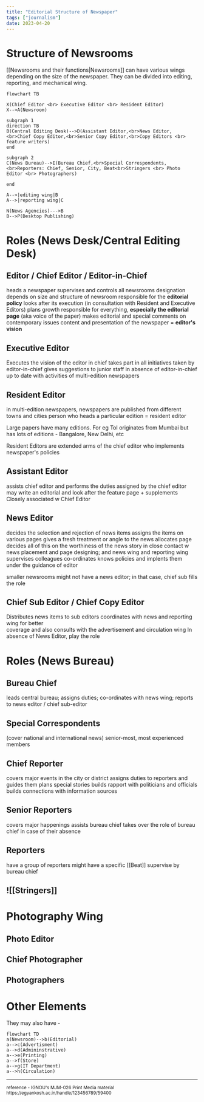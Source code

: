 ```yaml
---
title: "Editorial Structure of Newspaper"
tags: ["journalism"]
date: 2023-04-20
---
```


# Structure of Newsrooms
[[Newsrooms and their functions|Newsrooms]] can have various wings depending on the size of the newspaper. They can be divided into editing, reporting, and mechanical wing.

```mermaid
flowchart TB

X(Chief Editor <br> Executive Editor <br> Resident Editor)
X-->A(Newsroom)

subgraph 1
direction TB
B(Central Editing Desk)-->D(Assistant Editor,<br>News Editor, <br>Chief Copy Editor,<br>Senior Copy Editor,<br>Copy Editors <br> feature writers)
end

subgraph 2
C(News Bureau)-->E(Bureau Chief,<br>Special Correspondents,<br>Reporters: Chief, Senior, City, Beat<br>Stringers <br> Photo Editor <br> Photographers)

end

A-->|editing wing|B
A-->|reporting wing|C

N(News Agencies)--->B
B-->P(Desktop Publishing)

```
# Roles (News Desk/Central Editing Desk)
## Editor / Chief Editor / Editor-in-Chief
heads a newspaper
supervises and controls all newsrooms
designation depends on size and structure of newsroom
responsible for the **editorial policy**
looks after its execution (in consultation with Resident and Executive Editors)
plans growth
responsible for everything, **especially the editorial page** (aka voice of the paper)
makes editorial and special comments on contemporary issues
content and presentation of the newspaper = **editor's vision**

## Executive Editor
Executes the vision of the editor in chief
takes part in all initiatives taken by editor-in-chief 
gives suggestions to junior staff in absence of editor-in-chief
up to date with activities of multi-edition newspapers 

## Resident Editor
in multi-edition newspapers, newspapers are published from different towns and cities 
person who heads a particular edition = resident editor

Large papers have many editions. For eg ToI originates from Mumbai but has lots of editions - Bangalore, New Delhi, etc

Resident Editors are extended arms of the chief editor who implements newspaper's policies


## Assistant Editor
assists chief editor and performs the duties assigned by the chief editor
may write an editorial and look after the feature page + supplements
Closely associated w Chief Editor

## News Editor
decides the selection and rejection of news items
assigns the items on various pages
gives a fresh treatment or angle to the news
allocates page 
decides all of this on the worthiness of the news story
in close contact w news placement and page designing; and news wing and reporting wing
supervises colleagues
co-ordinates 
knows policies and implents them under the guidance of editor

smaller newsrooms might not have a news editor; in that case, chief sub fills the role 

## Chief Sub Editor / Chief Copy Editor
Distributes news items to sub editors 
coordinates with news and reporting wing for better  
coverage and also consults with the advertisement and circulation wing
In absence of News Editor, play the role 




# Roles (News Bureau)
## Bureau Chief
leads central bureau; 
assigns duties;
co-ordinates with news wing; 
reports to news editor / chief sub-editor

## Special Correspondents
(cover national and international news)
senior-most, most experienced members

## Chief Reporter
covers major events in the city or district 
assigns duties to reporters and guides them
plans special stories
builds rapport with politicians and officials
builds connections with information sources

## Senior Reporters
covers major happenings
assists bureau chief
takes over the role of bureau chief in case of their absence 

## Reporters
have a group of reporters 
might have a specific [[Beat]]
supervise by bureau chief 

## ![[Stringers]]
# Photography Wing
## Photo Editor
## Chief Photographer
## Photographers

# Other Elements
 They may also have - 
```mermaid
flowchart TD
a(Newsroom)-->b(Editorial)
a-->c(Advertisment)
a-->d(Admininstrative)
a-->e(Printing)
a-->f(Store)
a-->g(IT Department)
a-->h(Circulation)
```

---
<sub>
reference - 
IGNOU's MJM-026 Print Media material
https://egyankosh.ac.in/handle/123456789/59400
</sub>
